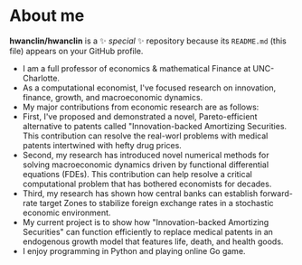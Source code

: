 # About me


**hwanclin/hwanclin** is a ✨ _special_ ✨ repository because its `README.md` (this file) appears on your GitHub profile.

- I am a full professor of economics & mathematical Finance at UNC-Charlotte. 
- As a computational economist, I've focused research on innovation, finance, growth, and macroeconomic dynamics.
- My major contributions from economic research are as follows: 
- First, I've proposed and demonstrated a novel, Pareto-efficient alternative to patents called "Innovation-backed Amortizing Securities. This contribution can resolve the real-worl problems with medical patents intertwined with hefty drug prices.
- Second, my research has introduced novel numerical methods for solving macroeconomic dynamics driven by functional differential equations (FDEs). This contribution can help resolve a critical computational problem that has bothered economists for decades.
- Third, my research has shown how central banks can establish forward-rate target Zones to stabilize foreign exchange rates in a stochastic economic environment.
- My current project is to show how "Innovation-backed Amortizing Securities" can function efficiently to replace medical patents in an endogenous growth model that features life, death, and health goods.
- I enjoy programming in Python and playing online Go game.
  
  

